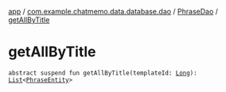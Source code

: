[app](../../index.md) / [com.example.chatmemo.data.database.dao](../index.md) / [PhraseDao](index.md) / [getAllByTitle](./get-all-by-title.md)

# getAllByTitle

`abstract suspend fun getAllByTitle(templateId: `[`Long`](https://kotlinlang.org/api/latest/jvm/stdlib/kotlin/-long/index.html)`): `[`List`](https://kotlinlang.org/api/latest/jvm/stdlib/kotlin.collections/-list/index.html)`<`[`PhraseEntity`](../../com.example.chatmemo.data.database.entity/-phrase-entity/index.md)`>`